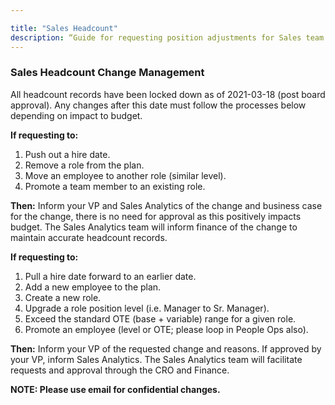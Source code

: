 ```yaml
---

title: "Sales Headcount"
description: “Guide for requesting position adjustments for Sales team members”
---
```








### Sales Headcount Change Management

All headcount records have been locked down as of 2021-03-18 (post board approval).  Any changes after this date must follow the processes below depending on impact to budget.

**If requesting to:**

1. Push out a hire date.
1. Remove a role from the plan.
1. Move an employee to another role (similar level).
1. Promote a team member to an existing role.

**Then:** Inform your VP and Sales Analytics of the change and business case for the change, there is no need for approval as this positively impacts budget.  The Sales Analytics team will inform finance of the change to maintain accurate headcount records.

**If requesting to:**

1. Pull a hire date forward to an earlier date.
1. Add a new employee to the plan.
1. Create a new role.
1. Upgrade a role position level (i.e. Manager to Sr. Manager).
1. Exceed the standard OTE (base + variable) range for a given role.
1. Promote an employee (level or OTE; please loop in People Ops also).

**Then:** Inform your VP of the requested change and reasons.  If approved by your VP, inform Sales Analytics.  The Sales Analytics team will facilitate requests and approval through the CRO and Finance.

**NOTE: Please use email for confidential changes.**
